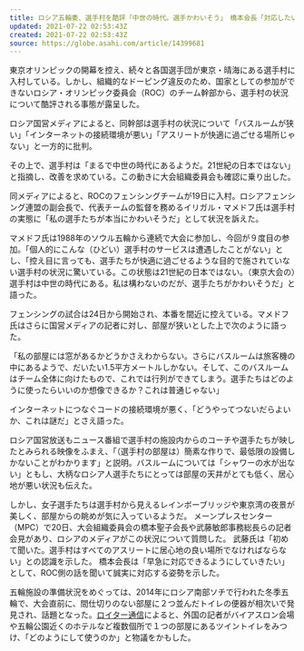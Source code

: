 ```yaml
---
title: ロシア五輪委、選手村を酷評「中世の時代。選手かわいそう」　橋本会長「対応したい」
updated: 2021-07-22 02:53:43Z
created: 2021-07-22 02:53:43Z
source: https://globe.asahi.com/article/14399681
---
```


東京オリンピックの開幕を控え、続々と各国選手団が東京・晴海にある選手村に入村している。しかし、組織的なドーピング違反のため、国家としての参加ができないロシア・オリンピック委員会（ROC）のチーム幹部から、選手村の状況について酷評される事態が露呈した。

ロシア国営メディアによると、同幹部は選手村の状況について「バスルームが狭い」「インターネットの接続環境が悪い」「アスリートが快適に過ごせる場所じゃない」と一方的に批判。

その上で、選手村は「まるで中世の時代にあるようだ。21世紀の日本ではない」と指摘し、改善を求めている。この動きに大会組織委員会も確認に乗り出した。

同メディアによると、ROCのフェンシングチームが19日に入村。ロシアフェンシング連盟の副会長で、代表チームの監督を務めるイリガル・マメドフ氏は選手村の実態に「私の選手たちが本当にかわいそうだ」として状況を訴えた。

マメドフ氏は1988年のソウル五輪から連続で大会に参加し、今回が９度目の参加。「個人的にこんな（ひどい）選手村のサービスは遭遇したことがない」とし、「控え目に言っても、選手たちが快適に過ごせるような目的で施されていない選手村の状況に驚いている。この状態は21世紀の日本ではない。（東京大会の）選手村は中世の時代にある。私は構わないのだが、選手たちがかわいそうだ」と語った。

フェンシングの試合は24日から開始され、本番を間近に控えている。マメドフ氏はさらに国営メディアの記者に対し、部屋が狭いとした上で次のように語った。

「私の部屋には窓があるかどうかさえわからない。さらにバスルームは旅客機の中にあるようで、だいたい1.5平方メートルしかない。そして、このバスルームはチーム全体に向けたもので、これでは行列ができてしまう。選手たちはどのように使ったらいいのか想像できるか？これは普通じゃない」

インターネットにつなぐコードの接続環境が悪く、「どうやってつないだらよいか、これは謎だ」とさえ語った。

ロシア国営放送もニュース番組で選手村の施設内からのコーチや選手たちが映したとみられる映像をふまえ、「（選手村の部屋は）簡素な作りで、最低限の設備しかないことがわかります」と説明。バスルームについては「シャワーの水が出ない」ともし、大柄なロシア人選手たちにとっては部屋の天井がとても低く、居心地が悪い状況も伝えた。

しかし、女子選手たちは選手村から見えるレインボーブリッジや東京湾の夜景が美しく、部屋からの眺めが気に入っているようだ。
メーンプレスセンター（MPC）で20日、大会組織委員会の橋本聖子会長や武藤敏郎事務総長らの記者会見があり、ロシアのメディアがこの状況について質問した。
武藤氏は「初めて聞いた。選手村はすべてのアスリートに居心地の良い場所でなければならない」との認識を示した。
橋本会長は「早急に対応できるようにしていきたい」として、ROC側の話を聞いて誠実に対応する姿勢を示した。

五輪施設の準備状況をめぐっては、2014年にロシア南部ソチで行われた冬季五輪で、大会直前に、間仕切りのない部屋に２つ並んだトイレの便器が相次いで発見され、話題となった。[ロイター通信](https://jp.reuters.com/article/l3n0l91fe-sochi-toilet-idJPTYEA1305V20140204?fbclid=IwAR0kzKfUozLkpdKEhR_Cs5_Z9G6pb0Eem61SYZq_mmBqDOMPrhTPUXkQd00)によると、外国の記者がバイアスロン会場や五輪公園近くのホテルなど複数個所で１つの部屋にあるツイントイレをみつけ、「どのようにして使うのか」と物議をかもした。